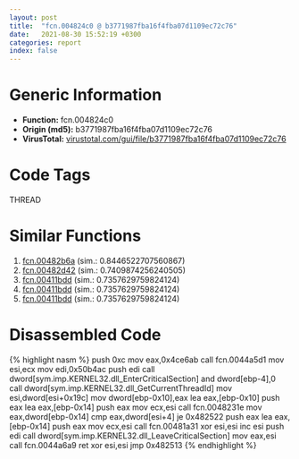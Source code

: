 ```yaml
---
layout: post
title:  "fcn.004824c0 @ b3771987fba16f4fba07d1109ec72c76"
date:   2021-08-30 15:52:19 +0300
categories: report
index: false
---
```


# Generic Information
- **Function:** fcn.004824c0
- **Origin (md5):** b3771987fba16f4fba07d1109ec72c76
- **VirusTotal:** [virustotal.com/gui/file/b3771987fba16f4fba07d1109ec72c76][virustotal_ref]

# Code Tags
<span class="tag" id="THREAD">THREAD</span>


# Similar Functions

1. [fcn.00482b6a][similar_1_ref] (sim.: 0.8446522707560867)
2. [fcn.00482d42][similar_2_ref] (sim.: 0.7409874256240505)
3. [fcn.00411bdd][similar_3_ref] (sim.: 0.7357629759824124)
4. [fcn.00411bdd][similar_4_ref] (sim.: 0.7357629759824124)
5. [fcn.00411bdd][similar_5_ref] (sim.: 0.7357629759824124)


# Disassembled Code

{% highlight nasm %}
push 0xc
mov eax,0x4ce6ab
call fcn.0044a5d1
mov esi,ecx
mov edi,0x50b4ac
push edi
call dword[sym.imp.KERNEL32.dll_EnterCriticalSection]
and dword[ebp-4],0
call dword[sym.imp.KERNEL32.dll_GetCurrentThreadId]
mov esi,dword[esi+0x19c]
mov dword[ebp-0x10],eax
lea eax,[ebp-0x10]
push eax
lea eax,[ebp-0x14]
push eax
mov ecx,esi
call fcn.0048231e
mov eax,dword[ebp-0x14]
cmp eax,dword[esi+4]
je 0x482522
push eax
lea eax,[ebp-0x14]
push eax
mov ecx,esi
call fcn.00481a31
xor esi,esi
inc esi
push edi
call dword[sym.imp.KERNEL32.dll_LeaveCriticalSection]
mov eax,esi
call fcn.0044a6a9
ret 
xor esi,esi
jmp 0x482513
{% endhighlight %}


[similar_1_ref]: /report/fcn.00482b6a@b3771987fba16f4fba07d1109ec72c76
[similar_2_ref]: /report/fcn.00482d42@b3771987fba16f4fba07d1109ec72c76
[similar_3_ref]: /report/fcn.00411bdd@ff219f45286905b4a87327ca719363be
[similar_4_ref]: /report/fcn.00411bdd@8e21fa3f0489a6a256cf202e57f712bc
[similar_5_ref]: /report/fcn.00411bdd@44e1ffcf4e71f4505c09d520fd75f1e4
[virustotal_ref]: https://www.virustotal.com/gui/file/b3771987fba16f4fba07d1109ec72c76